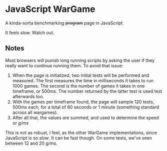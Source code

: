 JavaScript WarGame
===================

A kinda-sorta benchmarking ~~program~~ page in JavaScript.

It feels slow. Watch out.

Notes
-----
Most browsers will punish long running scripts by asking the user if they really want to continue running them. To avoid that issue:
1. When the page is initialized, two initial tests will be performed and measured. The first measures the time in milliseconds it takes to run 1000 games. The second is the number of games it takes in one timeframe, or 500ms. The number returned by the latter test is used test afterwards too.
2. With the games per timeframe found, the page will sample 120 tests, 500ms each, for a total of 60 seconds or 1 minute (something standard across all wargames).
3. After all that, the values are summed, and used to determine the speed or *g/ms*

This is not as robust, I feel, as the other WarGame implementations, since JavaScript is so *slow*. It can be fast though. On some tests, we've seen between 12 and 20 *g/ms*.
